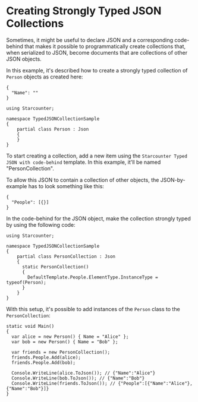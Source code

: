 # Creating Strongly Typed JSON Collections

Sometimes, it might be useful to declare JSON and a corresponding code-behind that makes it possible to programmatically create collections that, when serialized to JSON, become documents that are collections of other JSON objects.

In this example, it's described how to create a strongly typed collection of `Person` objects as created here:



```
{
  "Name": ""
}
```



```
using Starcounter;

namespace TypedJSONCollectionSample 
{
    partial class Person : Json 
    {
    }
}
```

To start creating a collection, add a new item using the `Starcounter Typed JSON with code-behind` template. In this example, it'll be named "PersonCollection".

To allow this JSON to contain a collection of other objects, the JSON-by-example has to look something like this:



```
{
  "People": [{}]
}
```

In the code-behind for the JSON object, make the collection strongly typed by using the following code:



```
using Starcounter;

namespace TypedJSONCollectionSample 
{
    partial class PersonCollection : Json 
    {
      static PersonCollection() 
      {
        DefaultTemplate.People.ElementType.InstanceType = typeof(Person);
      }
    }
}
```

With this setup, it's possible to add instances of the `Person` class to the `PersonCollection`:

```
static void Main() 
{
  var alice = new Person() { Name = "Alice" };
  var bob = new Person() { Name = "Bob" };

  var friends = new PersonCollection();
  friends.People.Add(alice);
  friends.People.Add(bob);

  Console.WriteLine(alice.ToJson()); // {"Name":"Alice"}
  Console.WriteLine(bob.ToJson()); // {"Name":"Bob"}
  Console.WriteLine(friends.ToJson()); // {"People":[{"Name":"Alice"},{"Name":"Bob"}]}
}
```

